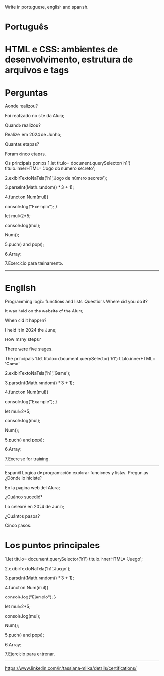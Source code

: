 Write in portuguese, english and spanish.

# Português

#  HTML e CSS: ambientes de desenvolvimento, estrutura de arquivos e tags

# Perguntas

Aonde realizou?

Foi realizado no site da Alura;

Quando realizou?

Realizei em 2024 de Junho;

Quantas etapas?

Foram cinco etapas.

Os principais pontos
1.let titulo= document.querySelector('h1') titulo.innerHTML= 'Jogo do número secreto';

2.exibirTextoNaTela('h1','Jogo de número secreto');

3.parseInt(Math.random() * 3 + 1);

4.function Num(mul){

console.log("Exemplo"); }

let mul=2*5;

console.log(mul);

Num();

5.puch() and pop();

6.Array;

7.Exercício para treinamento.



--------------------------------------------------------------------------------------------------------------------------------

# English
Programming logic: functions and lists.
Questions
Where did you do it?

It was held on the website of the Alura;

When did it happen?

I held it in 2024 the June;

How many steps?

There were five stages.

The principals
1.let titulo= document.querySelector('h1') titulo.innerHTML= 'Game';

2.exibirTextoNaTela('h1','Game');

3.parseInt(Math.random() * 3 + 1);

4.function Num(mul){

console.log("Example"); }

let mul=2*5;

console.log(mul);

Num();

5.puch() and pop();

6.Array;

7.Exercise for training.


--------------------------------------------------------------------------------------------------------------------------------

Espanõl
Lógica de programación:explorar funciones y listas.
Preguntas
¿Dónde lo hiciste?

En la página web del Alura;

¿Cuándo sucedió?

Lo celebré en 2024 de Junio;

¿Cuántos pasos?

Cinco pasos.

# Los puntos principales
1.let titulo= document.querySelector('h1') titulo.innerHTML= 'Juego';

2.exibirTextoNaTela('h1','Juego');

3.parseInt(Math.random() * 3 + 1);

4.function Num(mul){

console.log("Ejemplo"); }

let mul=2*5;

console.log(mul);

Num();

5.puch() and pop();

6.Array;

7.Ejercicio para entrenar.


--------------------------------------------------------------------------------------------------------------------------------

https://www.linkedin.com/in/tassiana-milka/details/certifications/

